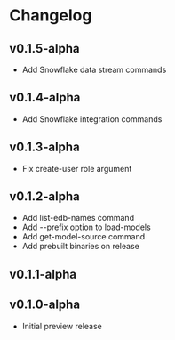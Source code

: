 # Changelog

## v0.1.5-alpha

* Add Snowflake data stream commands

## v0.1.4-alpha

* Add Snowflake integration commands

## v0.1.3-alpha

* Fix create-user role argument

## v0.1.2-alpha

* Add list-edb-names command
* Add --prefix option to load-models
* Add get-model-source command
* Add prebuilt binaries on release

## v0.1.1-alpha

## v0.1.0-alpha

* Initial preview release
